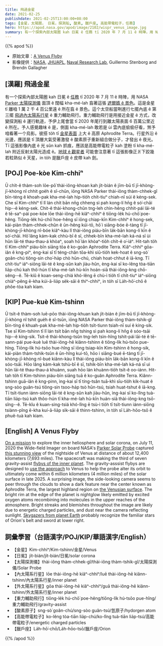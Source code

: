 ```yaml
---
title: 飛過金星
date: 2021-02-25
publishdate: 2021-02-25T13:00:00+08:00
tags: [金星，太陽圈， 日冕，探測船, 酸素, 臘戶座, 高能帶電粒子，任務]
hero: https://apod.nasa.gov/apod/image/2102/wispr_venus_image.jpg
summary: 有一个探索內部太陽圈 kah 日冕 ê 任務 tī 2020 年 7 月 11 ê 時陣，用 NASA Parker 太陽探測儀面頂 ê 闊幅 kha-mé-lah 翕著這个遮爾媠 ê 景色。
---
```


{{% apod %}}

- 原始文章：[A Venus Flyby](https://apod.nasa.gov/apod/ap210225.html)
- 影像提供：[NASA][NASA], [JHUAPL][JHUAPL], [Naval Research Lab][Naval Research Lab], Guillermo Stenborg and Brendn Gallagher


## [漢羅] 飛過金星

有一个探索內部太陽圈 kah 日冕 ê [任務][On a mission] tī 2020 年 7 月 11 ê 時陣，用 NASA [Parker 太陽探測儀][Parker Solar Probe] 面頂 ê 闊幅 kha-mé-lah 翕著這張 [遮爾媠 ê 景色][this stunning view]。這是金星 tī 離咱 1 萬 2 千 4 百公里遠 ê 所在翕 ê 景色。這个太空船當咧進行七擺內底 ê 第三擺 [飛過內太陽系行星][flybys of the inner planet] ê 重力輔助飛行。重力輔助飛行是用接近金星 ê 方式，改變探測船 ê 運行軌道，予伊上尾會當 tī 2020 年尾行到離太陽表面 6 百萬公里近 ê 所在。予人感覺趣味 ê 是，側面 kha-mé-lah 敢若是 ùi 雲內底偷偷仔看，煞予咱看著一个烏影。彼搭 to̍h tī [金星表面][the Venusian surface] 上大 ê 高原 Aphrodite Terra。行星外沿 ê 光邊，應該是 tī 頂層大氣受著激發 ê 酸素原子重新組合做分子，才發出 ê 夜光。Tī 這張影像內底 ê 光 sûn kah 抓痕，應該是高能帶電粒子 kah 塗粉 tī kha-mé-lah 附近反射太陽光造成 ê。[地球 ê 觀星者][Skygazers from planet Earth] 可能會注意著 tī 這張影像正爿下跤幾若粒熟似 ê 天星，in to̍h 是臘戶座 ê 皮帶 kah 劍。

## [POJ] Poe-kòe Kim-chhiⁿ

Ū chi̍t-ê thàm-soh lōe-pō͘ thài-iông-khoan kah ji̍t-bián ê jīm-bū tī jī-khòng-jī-khòng nî chhit goe̍h ê sî-chūn, iōng NASA Parker thài-iông thàm-chhek-gî bīn-téng ê khoah-pak kha-mé-lah hip-tio̍h chi̍t-tiuⁿ chiah-nī súi ê kéng-sek. Che sī Kim-chhiⁿ tī lî lán chi̍t bān nn̄g chheng sì pah kong-lí hn̄g ê só͘-chāi hip--ê kéng-sek. Chit-ê thài-khong-chûn tng-leh chìn-hêng chhit-pái lāi-té ê tē-saⁿ-pái poe-kòe lōe thài-iông-hē kiâⁿ-chhiⁿ ê tiōng-le̍k hú-chō͘ poe-hêng. Tiōng-le̍k hú-chō͘ hoe-hêng sī iōng chiap-kīn Kim-chhiⁿ ê hong-sek, kái-piàn thàm-chhek-chûn ê ūn-hêng kúi-tō, hō͘ i siāng-bóe ē-tàng tī jī-khòng-jī-khòng nî-bóe kiâⁿ-kàu lî thài-iông piáu-bīn la̍k-bān kong-lí kīn ê só͘-chāi. Hō͘ lâng kám-kak chhù-bī ê sī, chhek-bīn kha-mé-lah ká-ná sī ùi hûn lāi-té thau-thau-á khòaⁿ, soah hō͘ lán khòaⁿ-tio̍h chi̍t-ê o͘-iáⁿ. Hit-tah to̍h tī Kim-chhiⁿ piáu-bīn siāng tōa ê ko-goân Aphrodite Terra. Kiâⁿ-chhiⁿ gōa-iân ê kng-piⁿ, èng-kai sī tī téng-chân tōa-khì siū-tio̍h kek-hoat ê sng-sò͘ goân-chú tiông-sin cho͘-ha̍p chò hūn-chú, chiah hoat-chhut ê iā-kng. Tī chi̍t-tiuⁿ iáⁿ-siōng lāi-té ê kng-sûn kah jiàu-hûn, èng-kai sī ko-lêng tòa-tiān lia̍p-chú kah thô͘-hún tī kha-mé-lah hù-kīn hoán-siā thài-iông-kng chō-sêng--ê. Tē-kiû ê koan-seng-chiá khó-lêng ē chù-ì tio̍h tī chi̍t-tiuⁿ iáⁿ-siōng chiàⁿ-pêng ē-kha kúi-ā-lia̍p se̍k-sāi ê thiⁿ-chhiⁿ, in to̍h sī La̍h-hō͘-chō ê phôe-tòa kah kiam.


## [KIP] Pue-kuè Kim-tshinn

Ū tsi̍t-ê thàm-soh luē-pōo thài-iông-khuan kah ji̍t-bián ê jīm-bū tī jī-khòng-jī-khòng nî tshit gue̍h ê sî-tsūn, iōng NASA Parker thài-iông thàm-tshik-gî bīn-tíng ê khuah-pak kha-mé-lah hip-tio̍h tsi̍t-tiunn tsiah-nī suí ê kíng-sik. Tse sī Kim-tshinn tī lî lán tsi̍t bān nn̄g tshing sì pah kong-lí hn̄g ê sóo-tsāi hip--ê kíng-sik. Tsit-ê thài-khong-tsûn tng-leh tsìn-hîng tshit-pái lāi-té ê tē-sann-pái pue-kuè luē thài-iông-hē kiânn-tshinn ê tiōng-li̍k hú-tsōo pue-hîng. Tiōng-li̍k hú-tsōo hue-hîng sī iōng tsiap-kīn Kim-tshinn ê hong-sik, kái-piàn thàm-tshik-tsûn ê ūn-hîng kuí-tō, hōo i siāng-bué ē-tàng tī jī-khòng-jī-khòng nî-bué kiânn-kàu lî thài-iông piáu-bīn la̍k-bān kong-lí kīn ê sóo-tsāi. Hōo lâng kám-kak tshù-bī ê sī, tshik-bīn kha-mé-lah ká-ná sī uì hûn lāi-té thau-thau-á khuànn, suah hōo lán khuànn-tio̍h tsi̍t-ê oo-iánn. Hit-tah to̍h tī Kim-tshinn piáu-bīn siāng tuā ê ko-guân Aphrodite Terra. Kiânn-tshinn guā-iân ê kng-pinn, ìng-kai sī tī tíng-tsân tuā-khì sīu-tio̍h kik-huat ê sng-sòo guân-tsú tiông-sin tsoo-ha̍p tsò hūn-tsú, tsiah huat-tshut ê iā-kng. Tī tsi̍t-tiunn iánn-siōng lāi-té ê kng-sûn kah jiàu-hûn, ìng-kai sī ko-lîng tuà-tiān lia̍p-tsú kah thôo-hún tī kha-mé-lah hù-kīn huán-siā thài-iông-kng tsō-sîng--ê. Tē-kîu ê kuan-sing-tsiá khó-lîng ē tsù-ì tio̍h tī tsi̍t-tiunn iánn-siōng tsiànn-pîng ē-kha kuí-ā-lia̍p si̍k-sāi ê thinn-tshinn, in to̍h sī La̍h-hōo-tsō ê phuê-tuà kah kiam.



## [English] A Venus Flyby

[On a mission][On a mission] to explore the inner heliosphere and solar corona, on July 11, 2020 the Wide-field Imager on board NASA's [Parker Solar Probe][Parker Solar Probe] captured [this stunning view][this stunning view] of the nightside of Venus at distance of about 12,400 kilometers (7,693 miles). The spacecraft was making the third of seven gravity-assist [flybys of the inner planet][flybys of the inner planet]. The gravity-asssist flybys are designed to [use the approach][use the approach] to Venus to help the probe alter its orbit to ultimately come within 6 million kilometers (4 million miles) of the solar surface in late 2025. A surprising image, the side-looking camera seems to peer through the clouds to show a dark feature near the center known as Aphrodite Terra, the largest highland region on [the Venusian surface][the Venusian surface]. The bright rim at the edge of the planet is nightglow likely emitted by excited oxygen atoms recombining into molecules in the upper reaches of the atmosphere. Bright streaks and blemishes throughout the image are likely due to energetic charged particles, and dust near the camera reflecting sunlight. [Skygazers from planet Earth][Skygazers from planet Earth] probably recognize the familiar stars of Orion's belt and sword at lower right.


## 詞彙學習（台語漢字/POJ/KIP/華語漢字/English）

- 【金星】Kim-chhiⁿ/Kim-tshinn/金星/Venus
- 【日冕】ji̍t-bián/ji̍t-bián/日冕/solar corona
- 【太陽探測儀】thài-iông thàm-chhek-gî/thài-iông thàm-tshik-gî/太陽探測儀/Solar Probe
- 【內太陽系行星】lōe thài-iông-hē kiâⁿ-chhiⁿ/luē thài-iông-hē kiânn-tshinn/內太陽系行星/inner planet
- 【外太陽系行星】gōa thài-iông-hē kiâⁿ-chhiⁿ/guā thài-iông-hē kiânn-tshinn/外太陽系行星/inner planet
- 【重力輔助飛行】tiōng-le̍k hú-chō͘ poe-hêng/tiōng-li̍k hú-tsōo pue-hîng/重力輔助飛行/gravity-assist
- 【酸素原子】sng-sò͘ goân-chú/sng-sòo guân-tsú/氫原子/hydorgen atom
- 【高能帶電粒子】ko-lêng tòa-tiān lia̍p-chú/ko-lîng tuà-tiān lia̍p-tsú/高能帶電粒子/energetic charged particles
- 【臘戶座】La̍h-hō͘-chō/La̍h-hōo-tsō/臘戶座/Orion

{{% /apod %}}

[NASA]: https://www.nasa.gov/
[JHUAPL]: https://www.jhuapl.edu/
[Naval Research Lab]: https://www.nrl.navy.mil/
[On a mission]: https://apod.nasa.gov/apod/ap191209.html
[Parker Solar Probe]: https://www.nasa.gov/content/goddard/parker-solar-probe
[this stunning view]: https://www.nasa.gov/feature/goddard/2021/parker-solar-probe-offers-a-stunning-view-of-venus
[flybys of the inner planet]: https://blogs.nasa.gov/parkersolarprobe/2021/02/19/parker-solar-probe-primed-for-fourth-venus-flyby/
[use the approach]: https://solarsystem.nasa.gov/basics/primer/
[the Venusian surface]: https://blogs.nasa.gov/parkersolarprobe/2021/02/19/parker-solar-probe-primed-for-fourth-venus-flyby/
[Skygazers from planet Earth]: https://apod.nasa.gov/apod/ap201225.html
